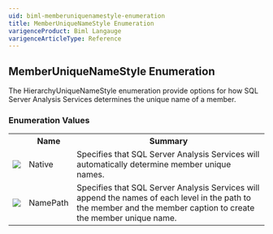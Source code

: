 ```yaml
---
uid: biml-memberuniquenamestyle-enumeration
title: MemberUniqueNameStyle Enumeration
varigenceProduct: Biml Langauge
varigenceArticleType: Reference
---
```


## MemberUniqueNameStyle Enumeration<div class="LanguageSummary"><div class ="SummaryItem">The HierarchyUniqueNameStyle enumeration provide options for how SQL Server Analysis Services determines the unique name of a member.</div></div><div class="EnumValueGroup">### Enumeration Values<table id="EnumValue" class="MemberList"><tbody><tr><th class="MemberTypeIconColumnHeader">&nbsp;</th><th class="MemberNameColumnHeader">Name</th><th class="MemberSummaryColumnHeader">Summary</th></tr><tr class="cd0"><td align="center" class="MemberTypeIcon"><img src="enumValue.png"></img></td><td class="MemberName">Native</td><td class="MemberSummary"><div class ="SummaryItem">Specifies that SQL Server Analysis Services will automatically determine member unique names.</div></td></tr><tr class="cd1"><td align="center" class="MemberTypeIcon"><img src="enumValue.png"></img></td><td class="MemberName">NamePath</td><td class="MemberSummary"><div class ="SummaryItem">Specifies that SQL Server Analysis Services will append the names of each level in the path to the member and the member caption to create the member unique name.</div></td></tr></tbody></table></div>
